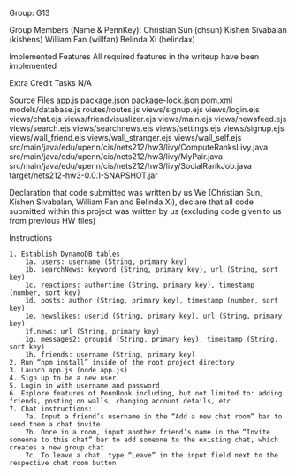 Group: G13

Group Members (Name & PennKey):
	Christian Sun (chsun)
	Kishen Sivabalan (kishens)
	William Fan (willfan)
	Belinda Xi (belindax)


Implemented Features 
	All required features in the writeup have been implemented


Extra Credit Tasks
	N/A


Source Files
	app.js
	package.json
	package-lock.json
	pom.xml
	models/database.js
	routes/routes.js
	views/signup.ejs
	views/login.ejs
	views/chat.ejs
	views/friendvisualizer.ejs
	views/main.ejs
	views/newsfeed.ejs
	views/search.ejs
	views/searchnews.ejs
	views/settings.ejs
	views/signup.ejs
	views/wall_friend.ejs
	views/wall_stranger.ejs
	views/wall_self.ejs
	src/main/java/edu/upenn/cis/nets212/hw3/livy/ComputeRanksLivy.java
	src/main/java/edu/upenn/cis/nets212/hw3/livy/MyPair.java
	src/main/java/edu/upenn/cis/nets212/hw3/livy/SocialRankJob.java
	target/nets212-hw3-0.0.1-SNAPSHOT.jar


Declaration that code submitted was written by us
	We (Christian Sun, Kishen Sivabalan,  William Fan and Belinda Xi), declare that all code submitted within this project was written by us (excluding code given to us from previous HW files)

Instructions

	1. Establish DynamoDB tables 
		1a. users: username (String, primary key)
		1b. searchNews: keyword (String, primary key), url (String, sort key)
		1c. reactions: authortime (String, primary key), timestamp (number, sort key)
		1d. posts: author (String, primary key), timestamp (number, sort key)
		1e. newslikes: userid (String, primary key), url (String, primary key)
		1f.news: url (String, primary key)
		1g. messages2: groupid (String, primary key), timestamp (String, sort key)
		1h. friends: username (String, primary key)
	2. Run “npm install” inside of the root project directory
	3. Launch app.js (node app.js)
	4. Sign up to be a new user
	5. Login in with username and password
	6. Explore features of PennBook including, but not limited to: adding friends, posting on walls, changing account details, etc
	7. Chat instructions: 
		7a. Input a friend’s username in the “Add a new chat room” bar to send them a chat invite.
		7b. Once in a room, input another friend’s name in the “Invite someone to this chat” bar to add someone to the existing chat, which creates a new group chat
		7c. To leave a chat, type “Leave” in the input field next to the respective chat room button



